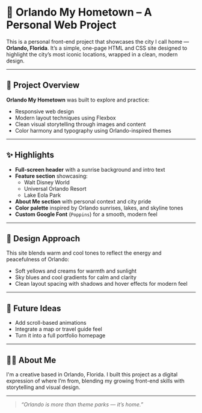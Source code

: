 # 🌇 Orlando My Hometown – A Personal Web Project

This is a personal front-end project that showcases the city I call home — **Orlando, Florida**. It’s a simple, one-page HTML and CSS site designed to highlight the city’s most iconic locations, wrapped in a clean, modern design.

---

## 🧭 Project Overview

**Orlando My Hometown** was built to explore and practice:

- Responsive web design
- Modern layout techniques using Flexbox
- Clean visual storytelling through images and content
- Color harmony and typography using Orlando-inspired themes

---

## ✨ Highlights

- **Full-screen header** with a sunrise background and intro text
- **Feature section** showcasing:
  - Walt Disney World
  - Universal Orlando Resort
  - Lake Eola Park
- **About Me section** with personal context and city pride
- **Color palette** inspired by Orlando sunrises, lakes, and skyline tones
- **Custom Google Font** (`Poppins`) for a smooth, modern feel

---

## 🎨 Design Approach

This site blends warm and cool tones to reflect the energy and peacefulness of Orlando:
- Soft yellows and creams for warmth and sunlight
- Sky blues and cool gradients for calm and clarity
- Clean layout spacing with shadows and hover effects for modern feel

---

## 🔮 Future Ideas

- Add scroll-based animations
- Integrate a map or travel guide feel
- Turn it into a full portfolio homepage

---

## 🙋‍♂️ About Me

I'm a creative based in Orlando, Florida. I built this project as a digital expression of where I’m from, blending my growing front-end skills with storytelling and visual design.

---

> *“Orlando is more than theme parks — it’s home.”*
